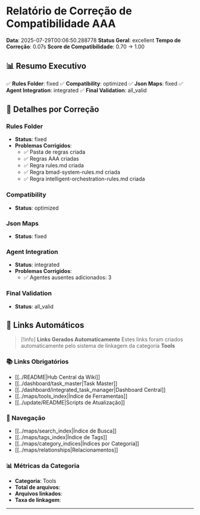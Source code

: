 # Relatório de Correção de Compatibilidade AAA

**Data**: 2025-07-29T00:06:50.288778
**Status Geral**: excellent
**Tempo de Correção**: 0.07s
**Score de Compatibilidade**: 0.70 → 1.00

## 📊 Resumo Executivo

✅ **Rules Folder**: fixed
✅ **Compatibility**: optimized
✅ **Json Maps**: fixed
✅ **Agent Integration**: integrated
✅ **Final Validation**: all_valid

## 🔧 Detalhes por Correção

### Rules Folder

- **Status**: fixed
- **Problemas Corrigidos**:
  - ✅ Pasta de regras criada
  - ✅ Regras AAA criadas
  - ✅ Regra rules.md criada
  - ✅ Regra bmad-system-rules.md criada
  - ✅ Regra intelligent-orchestration-rules.md criada

### Compatibility

- **Status**: optimized

### Json Maps

- **Status**: fixed

### Agent Integration

- **Status**: integrated
- **Problemas Corrigidos**:
  - ✅ Agentes ausentes adicionados: 3

### Final Validation

- **Status**: all_valid

## 🔗 **Links Automáticos**

> [!info] **Links Gerados Automaticamente**
> Estes links foram criados automaticamente pelo sistema de linkagem da categoria **Tools**

### **📚 Links Obrigatórios**
- [[../README|Hub Central da Wiki]]
- [[../dashboard/task_master|Task Master]]
- [[../dashboard/integrated_task_manager|Dashboard Central]]
- [[../maps/tools_index|Índice de Ferramentas]]
- [[../update/README|Scripts de Atualização]]

### **🧭 Navegação**
- [[../maps/search_index|Índice de Busca]]
- [[../maps/tags_index|Índice de Tags]]
- [[../maps/category_indices|Índices por Categoria]]
- [[../maps/relationships|Relacionamentos]]

### **📊 Métricas da Categoria**
- **Categoria**: Tools
- **Total de arquivos**: <!-- Contador automático -->
- **Arquivos linkados**: <!-- Contador automático -->
- **Taxa de linkagem**: <!-- Percentual automático -->

---

